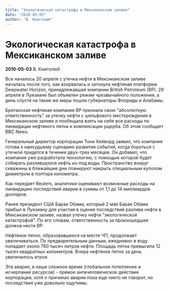 ```yaml
---
title: "Экологическая катастрофа в Мексиканском заливе"
date: "2010-05-03"
author: "В. Книголюб"
---
```


# Экологическая катастрофа в Мексиканском заливе

**2010-05-03** В. Книголюб

Все началось 20 апреля с утечка нефти в Мексиканском заливе началась после того, как взорвалась и затонула нефтяная платформа Deepwater Horizon, принадлежавшая компании British Petroleum (BP). 29 апреля в Луизиане был объявлен режим чрезвычайного положения, а день спустя на такие же меры пошли губернаторы Флориды и Алабамы.

Британская нефтяная компания BP признала свою "абсолютную ответственность" за утечку нефти с шельфового месторождения в Мексиканском заливе и пообещала взять на себя все расходы по ликвидации нефтяного пятна и компенсации ущерба. Об этом сообщает BBC News.

Генеральный директор корпорации Тони Хейворд заявил, что компания готова к наихудшему сценарию развития событий, когда бороться с утечкой придется в течение двух-трех месяцев. Он добавил, что компания уже разработала технологию, с помощью которой будет собирать разлившуюся нефть из-под воды. Пространство вокруг скважины в ближайшие дни планируют накрыть специальным куполом диаметром в полтора километра.

Как передает Reuters, аналитики оценивают возможные расходы на ликвидацию последствий аварии в суммы от 1,1 до 14 миллиардов долларов.

Ранее президент США Барак Обама, который 2 мая Барак Обама прибыл в Луизиану для участия в оценке последствий разлива нефти в Мексиканском заливе, назвал утечку нефти "экологической катастрофой". По его словам, ответственность за произошедшее должна нести BP.

Нефтяное пятно, образовавшееся на месте ЧП, продолжает увеличиваться. По предварительным данным, ежедневно в воду попадает около 760 тысяч литров нефти. Площадь пятна превысила 12 тысяч квадратных километров. Вчера нефтяное пятно за день увеличилось втрое.

Эта авария, в наше сложное время (глобальное потепление и исчерпание ресурсов) - прямое античеловеческое действие корпорации, хотя о причинах аварии пока еще никто не говорит, но последствия уже довольно ощутимы.